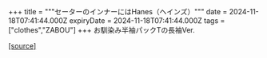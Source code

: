 +++
title = """セーターのインナーにはHanes（ヘインズ）"""
date = 2024-11-18T07:41:44.000Z
expiryDate = 2024-11-18T07:41:44.000Z
tags = ["clothes","ZABOU"]
+++
お馴染み半袖パックTの長袖Ver.

[[source]](https://zabou.org/2024/11/18/312867/)
